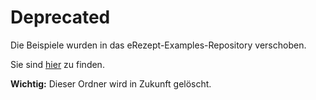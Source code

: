 # Deprecated

Die Beispiele wurden in das eRezept-Examples-Repository verschoben.

Sie sind [hier](https://github.com/gematik/eRezept-Examples/tree/main/API-Examples) zu finden.

**Wichtig:** Dieser Ordner wird in Zukunft gelöscht.
